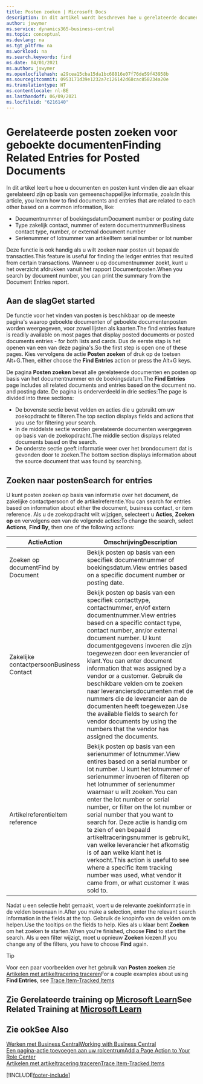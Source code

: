 ```yaml
---
title: Posten zoeken | Microsoft Docs
description: In dit artikel wordt beschreven hoe u gerelateerde documenten en posten zoekt
author: jswymer
ms.service: dynamics365-business-central
ms.topic: conceptual
ms.devlang: na
ms.tgt_pltfrm: na
ms.workload: na
ms.search.keywords: find
ms.date: 04/01/2021
ms.author: jswymer
ms.openlocfilehash: a29cea15cba15da1bc68816e07f76de59f43958b
ms.sourcegitcommit: 0953171d39e1232a7c126142d68cac858234a20e
ms.translationtype: HT
ms.contentlocale: nl-BE
ms.lasthandoff: 06/09/2021
ms.locfileid: "6216140"
---
```

# <a name="finding-related-entries-for-posted-documents"></a><span data-ttu-id="2a01b-103">Gerelateerde posten zoeken voor geboekte documenten</span><span class="sxs-lookup"><span data-stu-id="2a01b-103">Finding Related Entries for Posted Documents</span></span> 

<span data-ttu-id="2a01b-104">In dit artikel leert u hoe u documenten en posten kunt vinden die aan elkaar gerelateerd zijn op basis van gemeenschappelijke informatie, zoals:</span><span class="sxs-lookup"><span data-stu-id="2a01b-104">In this article, you learn how to find documents and entries that are related to each other based on a common information, like:</span></span>

- <span data-ttu-id="2a01b-105">Documentnummer of boekingsdatum</span><span class="sxs-lookup"><span data-stu-id="2a01b-105">Document number or posting date</span></span>
- <span data-ttu-id="2a01b-106">Type zakelijk contact, nummer of extern documentnummer</span><span class="sxs-lookup"><span data-stu-id="2a01b-106">Business contact type, number, or external document number</span></span>
- <span data-ttu-id="2a01b-107">Serienummer of lotnummer van artikel</span><span class="sxs-lookup"><span data-stu-id="2a01b-107">Item serial number or lot number</span></span>

<span data-ttu-id="2a01b-108">Deze functie is ook handig als u wilt zoeken naar posten uit bepaalde transacties.</span><span class="sxs-lookup"><span data-stu-id="2a01b-108">This feature is useful for finding the ledger entries that resulted from certain transactions.</span></span> <span data-ttu-id="2a01b-109">Wanneer u op documentnummer zoekt, kunt u het overzicht afdrukken vanuit het rapport Documentposten.</span><span class="sxs-lookup"><span data-stu-id="2a01b-109">When you search by document number, you can print the summary from the Document Entries report.</span></span>

## <a name="get-started"></a><span data-ttu-id="2a01b-110">Aan de slag</span><span class="sxs-lookup"><span data-stu-id="2a01b-110">Get started</span></span>

<span data-ttu-id="2a01b-111">De functie voor het vinden van posten is beschikbaar op de meeste pagina's waarop geboekte documenten of geboekte documentenposten worden weergegeven, voor zowel lijsten als kaarten.</span><span class="sxs-lookup"><span data-stu-id="2a01b-111">The find entries feature is readily available on most pages that display posted documents or posted documents entries - for both lists and cards.</span></span> <span data-ttu-id="2a01b-112">Dus de eerste stap is het openen van een van deze pagina's.</span><span class="sxs-lookup"><span data-stu-id="2a01b-112">So the first step is open one of these pages.</span></span> <span data-ttu-id="2a01b-113">Kies vervolgens de actie **Posten zoeken** of druk op de toetsen Alt+G.</span><span class="sxs-lookup"><span data-stu-id="2a01b-113">Then, either choose the **Find Entries** action or press the Alt+G keys.</span></span>

<span data-ttu-id="2a01b-114">De pagina **Posten zoeken** bevat alle gerelateerde documenten en posten op basis van het documentnummer en de boekingsdatum.</span><span class="sxs-lookup"><span data-stu-id="2a01b-114">The **Find Entries** page  includes all related documents and entries based on the document no. and posting date.</span></span> <span data-ttu-id="2a01b-115">De pagina is onderverdeeld in drie secties:</span><span class="sxs-lookup"><span data-stu-id="2a01b-115">The page is divided into three sections:</span></span>

- <span data-ttu-id="2a01b-116">De bovenste sectie bevat velden en acties die u gebruikt om uw zoekopdracht te filteren.</span><span class="sxs-lookup"><span data-stu-id="2a01b-116">The top section displays fields and actions that you use for filtering your search.</span></span>
- <span data-ttu-id="2a01b-117">In de middelste sectie worden gerelateerde documenten weergegeven op basis van de zoekopdracht.</span><span class="sxs-lookup"><span data-stu-id="2a01b-117">The middle section displays related documents based on the search.</span></span>
- <span data-ttu-id="2a01b-118">De onderste sectie geeft informatie weer over het brondocument dat is gevonden door te zoeken.</span><span class="sxs-lookup"><span data-stu-id="2a01b-118">The bottom section displays information about the source document that was found by searching.</span></span>


<!--
 There are two ways to open this page:

- Choose the ![Lightbulb that opens the Tell Me feature](media/ui-search/search_small.png "Tell me what you want to do") icon, enter **Find Entries**, and then choose the related link.

    With this way, the **Find Entries** page might be empty, and you'll have to start searching for entries from scratch.
    
- Open a page that displays posted documents or posted documents entries, either a list or a card. Then, locate and select the **Find Entries** action.

    With this way, the **Find Entries**, page will include all related documents and entries based on the document no. and posting date.


    > [!TIP]
    > If you are on a page that has the **Find Entries** action, press crtl+G to open the **Find Entries** page directly. 
-->

## <a name="search-for-entries"></a><span data-ttu-id="2a01b-119">Zoeken naar posten</span><span class="sxs-lookup"><span data-stu-id="2a01b-119">Search for entries</span></span>

<span data-ttu-id="2a01b-120">U kunt posten zoeken op basis van informatie over het document, de zakelijke contactpersoon of de artikelreferentie.</span><span class="sxs-lookup"><span data-stu-id="2a01b-120">You can search for entries based on information about either the document, business contact, or item reference.</span></span> <span data-ttu-id="2a01b-121">Als u de zoekopdracht wilt wijzigen, selecteert u **Acties**, **Zoeken op** en vervolgens een van de volgende acties:</span><span class="sxs-lookup"><span data-stu-id="2a01b-121">To change the search, select **Actions**, **Find By**, then one of the following actions:</span></span>

|<span data-ttu-id="2a01b-122">Actie</span><span class="sxs-lookup"><span data-stu-id="2a01b-122">Action</span></span>|<span data-ttu-id="2a01b-123">Omschrijving</span><span class="sxs-lookup"><span data-stu-id="2a01b-123">Description</span></span>|
|------|-----------|
|<span data-ttu-id="2a01b-124">Zoeken op document</span><span class="sxs-lookup"><span data-stu-id="2a01b-124">Find by Document</span></span>|<span data-ttu-id="2a01b-125">Bekijk posten op basis van een specifiek documentnummer of boekingsdatum.</span><span class="sxs-lookup"><span data-stu-id="2a01b-125">View entries based on a specific document number or posting date.</span></span>|
|<span data-ttu-id="2a01b-126">Zakelijke contactpersoon</span><span class="sxs-lookup"><span data-stu-id="2a01b-126">Business Contact</span></span> |<span data-ttu-id="2a01b-127">Bekijk posten op basis van een specifiek contacttype, contactnummer, en/of extern documentnummer.</span><span class="sxs-lookup"><span data-stu-id="2a01b-127">View entries based on a specific contact type, contact number, anr/or external document number.</span></span> <span data-ttu-id="2a01b-128">U kunt documentgegevens invoeren die zijn toegewezen door een leverancier of klant.</span><span class="sxs-lookup"><span data-stu-id="2a01b-128">You can enter document information that was assigned by a vendor or a customer.</span></span> <span data-ttu-id="2a01b-129">Gebruik de beschikbare velden om te zoeken naar leveranciersdocumenten met de nummers die de leverancier aan de documenten heeft toegewezen.</span><span class="sxs-lookup"><span data-stu-id="2a01b-129">Use the available fields to search for vendor documents by using the numbers that the vendor has assigned the documents.</span></span>|
|<span data-ttu-id="2a01b-130">Artikelreferentie</span><span class="sxs-lookup"><span data-stu-id="2a01b-130">Item reference</span></span>|<span data-ttu-id="2a01b-131">Bekijk posten op basis van een serienummer of lotnummer.</span><span class="sxs-lookup"><span data-stu-id="2a01b-131">View entires based on a serial number or lot number.</span></span> <span data-ttu-id="2a01b-132">U kunt het lotnummer of serienummer invoeren of filteren op het lotnummer of serienummer waarnaar u wilt zoeken.</span><span class="sxs-lookup"><span data-stu-id="2a01b-132">You can enter the lot number or serial number, or filter on the lot number or serial number that you want to search for.</span></span> <span data-ttu-id="2a01b-133">Deze actie is handig om te zien of een bepaald artikeltraceringsnummer is gebruikt, van welke leverancier het afkomstig is of aan welke klant het is verkocht.</span><span class="sxs-lookup"><span data-stu-id="2a01b-133">This action is useful to see where a specific item tracking number was used, what vendor it came from, or what customer it was sold to.</span></span>|

<span data-ttu-id="2a01b-134">Nadat u een selectie hebt gemaakt, voert u de relevante zoekinformatie in de velden bovenaan in.</span><span class="sxs-lookup"><span data-stu-id="2a01b-134">After you make a selection, enter the relevant search information in the fields at the top.</span></span> <span data-ttu-id="2a01b-135">Gebruik de knopinfo van de velden om te helpen.</span><span class="sxs-lookup"><span data-stu-id="2a01b-135">Use the tooltips on the fields to help.</span></span> <span data-ttu-id="2a01b-136">Kies als u klaar bent **Zoeken** om het zoeken te starten.</span><span class="sxs-lookup"><span data-stu-id="2a01b-136">When you're finished, choose **Find** to start the search.</span></span> <span data-ttu-id="2a01b-137">Als u een filter wijzigt, moet u opnieuw **Zoeken** kiezen.</span><span class="sxs-lookup"><span data-stu-id="2a01b-137">If you change any of the filters, you have to choose **Find** again.</span></span>

> [!TIP]
> <span data-ttu-id="2a01b-138">Voor een paar voorbeelden over het gebruik van **Posten zoeken** zie [Artikelen met artikeltracering traceren](inventory-how-to-trace-item-tracked-items.md)</span><span class="sxs-lookup"><span data-stu-id="2a01b-138">For a couple examples about using **Find Entries**, see [Trace Item-Tracked Items](inventory-how-to-trace-item-tracked-items.md)</span></span> <!--and [Walkthrough: Tracing Serial-Lot Numbers](walkthrough-tracing-serial-lot-numbers.md). -->

## <a name="see-related-training-at-microsoft-learn"></a><span data-ttu-id="2a01b-139">Zie Gerelateerde training op [Microsoft Learn](/learn/modules/user-interface-dynamics-365-business-central/index)</span><span class="sxs-lookup"><span data-stu-id="2a01b-139">See Related Training at [Microsoft Learn](/learn/modules/user-interface-dynamics-365-business-central/index)</span></span>

## <a name="see-also"></a><span data-ttu-id="2a01b-140">Zie ook</span><span class="sxs-lookup"><span data-stu-id="2a01b-140">See Also</span></span>

[<span data-ttu-id="2a01b-141">Werken met Business Central</span><span class="sxs-lookup"><span data-stu-id="2a01b-141">Working with Business Central</span></span>](ui-work-product.md)  
[<span data-ttu-id="2a01b-142">Een pagina-actie toevoegen aan uw rolcentrum</span><span class="sxs-lookup"><span data-stu-id="2a01b-142">Add a Page Action to Your Role Center</span></span>](ui-bookmarks.md)  
[<span data-ttu-id="2a01b-143">Artikelen met artikeltracering traceren</span><span class="sxs-lookup"><span data-stu-id="2a01b-143">Trace Item-Tracked Items</span></span>](inventory-how-to-trace-item-tracked-items.md)  


[!INCLUDE[footer-include](includes/footer-banner.md)]
